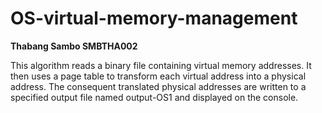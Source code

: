 # OS-virtual-memory-management

**Thabang Sambo SMBTHA002**

This algorithm reads a binary file containing virtual memory addresses. 
It then uses a page table to transform each virtual address into a physical address. 
The consequent translated physical addresses are written to a specified output file named output-OS1 and displayed on the console.
